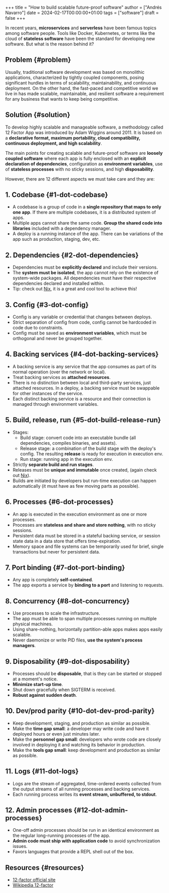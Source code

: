+++
title = "How to build scalable future-proof software"
author = ["Andrés Navarro"]
date = 2024-02-17T00:00:00+01:00
tags = ["software"]
draft = false
+++

In recent years, **microservices** and **serverless** have been famous topics among software people. Tools like Docker, Kubernetes, or terms like the cloud of **stateless software** have been the standard for developing new software. But what is the reason behind it?


## Problem {#problem}

Usually, traditional software development was based on monolithic applications, characterized by tightly coupled components, posing significant hurdles in terms of scalability, maintainability, and continuous deployment. On the other hand,  the fast-paced and competitive world we live in has made scalable, maintainable, and resilient software a requirement for any business that wants to keep being competitive.


## Solution {#solution}

To develop highly scalable and manageable software, a methodology called 12 Factor App was introduced by Adam Wiggins around 2011. It is based on a ****declarative format, maximum portability, cloud compatibility, continuous deployment, and high scalability****.

The main points for creating scalable and future-proof software are ****loosely coupled software**** where each app is fully enclosed with an ****explicit declaration of dependencies****, configuration as ****environment variables****, use of ****stateless processes**** with no sticky sessions, and high ****disposability****.

However, there are 12 different aspects we must take care and they are:


## 1. Codebase {#1-dot-codebase}

-   A codebase is a group of code in a ****single repository that maps to only one app****. If there are multiple codebases, it is a distributed system of apps.
-   Multiple apps cannot share the same code. ****Group the shared code into libraries**** included with a dependency manager.
-   A deploy is a running instance of the app. There can be variations of the app such as production, staging, dev, etc.


## 2. Dependencies {#2-dot-dependencies}

-   Dependencies must be ****explicitly declared**** and include their versions.
-   The ****system must be isolated****, the app cannot rely on the existence of system-wide packages. All dependencies must have their respective dependencies declared and installed within.
-   Tip: check out [Nix](<https://nixos.org>), it is a great and cool tool to achieve this!


## 3. Config {#3-dot-config}

-   Config is any variable or credential that changes between deploys.
-   Strict separation of config from code, config cannot be hardcoded in code due to constraints.
-   Config must be saved as ****environment variables****, which must be orthogonal and never be grouped together.


## 4. Backing services {#4-dot-backing-services}

-   A backing service is any service that the app consumes as part of its normal operation (over the network or local).
-   Treat backing services as ****attached resources****.
-   There is no distinction between local and third-party services, just attached resources. In a deploy, a backing service must be swappable for other instances of the service.
-   Each distinct backing service is a resource and their connection is managed through environment variables.


## 5. Build, release, run {#5-dot-build-release-run}

-   Stages:
    -   Build stage: convert code into an executable bundle (all dependencies, compiles binaries, and assets).
    -   Release stage: a combination of the build stage with the deploy's config. The resulting **release** is ready for execution in execution env.
    -   Run stage: running app in the execution env.
-   Strictly ****separate build and run stages****.
-   Releases must be ****unique and immutable**** once created, (again check out [Nix](<https://nixos.org>)).
-   Builds are initiated by developers but run-time execution can happen automatically (it must have as few moving parts as possible).


## 6. Processes {#6-dot-processes}

-   An app is executed in the execution environment as one or more processes.
-   Processes are ****stateless and share and store nothing****, with no sticky sessions.
-   Persistent data must be stored in a stateful backing service, or session state data in a data store that offers time-expiration.
-   Memory space and file systems can be temporarily used for brief, single transactions but never for persistent data.


## 7. Port binding {#7-dot-port-binding}

-   Any app is completely ****self-contained****.
-   The app exports a service by ****binding to a port**** and listening to requests.


## 8. Concurrency {#8-dot-concurrency}

-   Use processes to scale the infrastructure.
-   The app must be able to span multiple processes running on multiple physical machines.
-   Using share-nothing, horizontally partition-able apps makes apps easily scalable.
-   Never daemonize or write PID files, ****use the system's process managers****.


## 9. Disposability {#9-dot-disposability}

-   Processes should be ****disposable****, that is they can be started or stopped at a moment's notice.
-   ****Minimize start-up time****.
-   Shut down gracefully when SIGTERM is received.
-   ****Robust against sudden death****.


## 10. Dev/prod parity {#10-dot-dev-prod-parity}

-   Keep development, staging, and production as similar as possible.
-   Make the ****time gap small****: a developer may write code and have it deployed hours or even just minutes later.
-   Make the ****personnel gap small****: developers who wrote code are closely involved in deploying it and watching its behavior in production.
-   Make the ****tools gap small****: keep development and production as similar as possible.


## 11. Logs {#11-dot-logs}

-   Logs are the stream of aggregated, time-ordered events collected from the output streams of all running processes and backing services.
-   Each running process writes its ****event stream, unbuffered, to stdout****.


## 12. Admin processes {#12-dot-admin-processes}

-   One-off admin processes should be run in an identical environment as the regular long-running processes of the app.
-   ****Admin code must ship with application code**** to avoid synchronization issues.
-   Favors languages that provide a REPL shell out of the box.


## Resources {#resources}

-   [12-factor official site](https://12factor.net/)
-   [Wikipedia 12-factor](https://en.wikipedia.org/wiki/Twelve-Factor_App_methodology)
